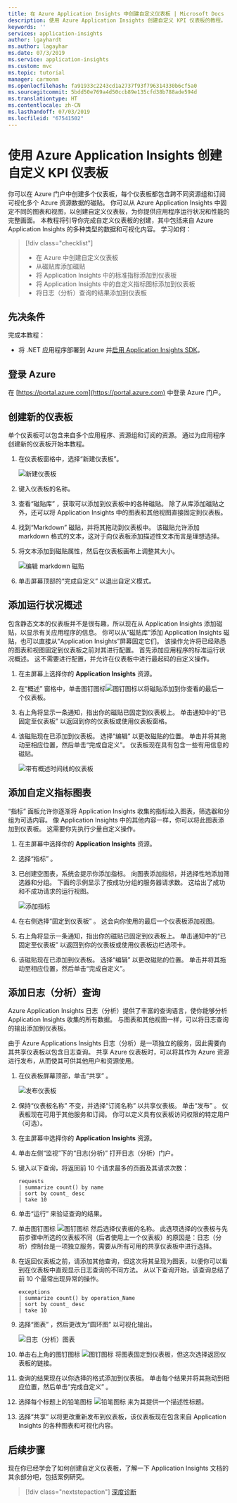 ```yaml
---
title: 在 Azure Application Insights 中创建自定义仪表板 | Microsoft Docs
description: 使用 Azure Application Insights 创建自定义 KPI 仪表板的教程。
keywords: ''
services: application-insights
author: lgayhardt
ms.author: lagayhar
ms.date: 07/3/2019
ms.service: application-insights
ms.custom: mvc
ms.topic: tutorial
manager: carmonm
ms.openlocfilehash: fa91933c2243cd1a2737f93f796314330b6cf5a0
ms.sourcegitcommit: 5bdd50e769a4d50ccb89e135cfd38b788ade594d
ms.translationtype: HT
ms.contentlocale: zh-CN
ms.lasthandoff: 07/03/2019
ms.locfileid: "67541502"
---
```

# <a name="create-custom-kpi-dashboards-using-azure-application-insights"></a>使用 Azure Application Insights 创建自定义 KPI 仪表板

你可以在 Azure 门户中创建多个仪表板，每个仪表板都包含跨不同资源组和订阅可视化多个 Azure 资源数据的磁贴。  你可以从 Azure Application Insights 中固定不同的图表和视图，以创建自定义仪表板，为你提供应用程序运行状况和性能的完整画面。 本教程将引导你完成自定义仪表板的创建，其中包括来自 Azure Application Insights 的多种类型的数据和可视化内容。  学习如何：

> [!div class="checklist"]
> * 在 Azure 中创建自定义仪表板
> * 从磁贴库添加磁贴
> * 将 Application Insights 中的标准指标添加到仪表板
> * 将 Application Insights 中的自定义指标图标添加到仪表板
> * 将日志（分析）查询的结果添加到仪表板



## <a name="prerequisites"></a>先决条件

完成本教程：

- 将 .NET 应用程序部署到 Azure 并[启用 Application Insights SDK](../../azure-monitor/app/asp-net.md)。

## <a name="sign-in-to-azure"></a>登录 Azure
在 [https://portal.azure.com](https://portal.azure.com) 中登录 Azure 门户。

## <a name="create-a-new-dashboard"></a>创建新的仪表板
单个仪表板可以包含来自多个应用程序、资源组和订阅的资源。  通过为应用程序创建新的仪表板开始本教程。  

1. 在仪表板窗格中，选择“新建仪表板”。 

   ![新建仪表板](media/tutorial-app-dashboards/1newdashboard.png)

1. 键入仪表板的名称。
1. 查看“磁贴库”  ，获取可以添加到仪表板中的各种磁贴。  除了从库添加磁贴之外，还可以将 Application Insights 中的图表和其他视图直接固定到仪表板。
1. 找到“Markdown”  磁贴，并将其拖动到仪表板中。  该磁贴允许添加 markdown 格式的文本，这对于向仪表板添加描述性文本而言是理想选择。
1. 将文本添加到磁贴属性，然后在仪表板画布上调整其大小。
    
    ![编辑 markdown 磁贴](media/tutorial-app-dashboards/2dashboard-text.png)

1. 单击屏幕顶部的“完成自定义”  以退出自定义模式。

## <a name="add-health-overview"></a>添加运行状况概述
包含静态文本的仪表板并不是很有趣，所以现在从 Application Insights 添加磁贴，以显示有关应用程序的信息。  你可以从“磁贴库”添加 Application Insights 磁贴，也可以直接从“Application Insights”屏幕固定它们。  该操作允许将已经熟悉的图表和视图固定到仪表板之前对其进行配置。  首先添加应用程序的标准运行状况概述。  这不需要进行配置，并允许在仪表板中进行最起码的自定义操作。


1. 在主屏幕上选择你的 **Application Insights** 资源。
2. 在“概述”  窗格中，单击图钉图标![图钉图标](media/tutorial-app-dashboards/pushpin.png)以将磁贴添加到你查看的最后一个仪表板。  
 
3. 右上角将显示一条通知，指出你的磁贴已固定到仪表板上。 单击通知中的“已固定至仪表板”  以返回到你的仪表板或使用仪表板窗格。
4. 该磁贴现在已添加到仪表板。 选择“编辑”  以更改磁贴的位置。 单击并将其拖动至相应位置，然后单击“完成自定义”。  仪表板现在具有包含一些有用信息的磁贴。

    ![带有概述时间线的仪表板](media/tutorial-app-dashboards/4dashboard-edit.png)

## <a name="add-custom-metric-chart"></a>添加自定义指标图表
“指标”  面板允许你逐渐将 Application Insights 收集的指标绘入图表，筛选器和分组为可选内容。  像 Application Insights 中的其他内容一样，你可以将此图表添加到仪表板。  这需要你先执行少量自定义操作。

1. 在主屏幕中选择你的 **Application Insights** 资源。
1. 选择“指标”  。  
2. 已创建空图表，系统会提示你添加指标。  向图表添加指标，并选择性地添加筛选器和分组。  下面的示例显示了按成功分组的服务器请求数。  这给出了成功和不成功请求的运行视图。

    ![添加指标](media/tutorial-app-dashboards/metrics.png)

4. 在右侧选择“固定到仪表板”  。 这会向你使用的最后一个仪表板添加视图。

3.  右上角将显示一条通知，指出你的磁贴已固定到仪表板上。 单击通知中的“已固定至仪表板”  以返回到你的仪表板或使用仪表板边栏选项卡。

4. 该磁贴现在已添加到仪表板。 选择“编辑”  以更改磁贴的位置。 单击并将其拖动至相应位置，然后单击“完成自定义”。 

## <a name="add-logs-analytics-query"></a>添加日志（分析）查询
Azure Application Insights 日志（分析）提供了丰富的查询语言，使你能够分析 Application Insights 收集的所有数据。 与图表和其他视图一样，可以将日志查询的输出添加到仪表板。

由于 Azure Applications Insights 日志（分析）是一项独立的服务，因此需要向其共享仪表板以包含日志查询。 共享 Azure 仪表板时，可以将其作为 Azure 资源进行发布，从而使其可供其他用户和资源使用。  

1. 在仪表板屏幕顶部，单击“共享”  。

    ![发布仪表板](media/tutorial-app-dashboards/8dashboard-share.png)

2. 保持“仪表板名称”  不变，并选择“订阅名称”  以共享仪表板。  单击“发布”  。  仪表板现在可用于其他服务和订阅。  你可以定义具有仪表板访问权限的特定用户（可选）。
1. 在主屏幕中选择你的 **Application Insights** 资源。
2. 单击左侧“监视”下的“日志(分析)”  打开日志（分析）门户。
3. 键入以下查询，将返回前 10 个请求最多的页面及其请求次数：

    ``` Kusto
    requests
    | summarize count() by name
    | sort by count_ desc
    | take 10
    ```

4. 单击“运行”  来验证查询的结果。
5. 单击图钉图标 ![图钉图标](media/tutorial-app-dashboards/pushpin.png) 然后选择仪表板的名称。 此选项选择的仪表板与先前步骤中所选的仪表板不同（后者使用上一个仪表板）的原因是：日志（分析）控制台是一项独立服务，需要从所有可用的共享仪表板中进行选择。

5. 在返回仪表板之前，请添加其他查询，但这次将其呈现为图表，以便你可以看到在仪表板中直观显示日志查询的不同方法。 从以下查询开始，该查询总结了前 10 个最常出现异常的操作。

    ``` Kusto
    exceptions
    | summarize count() by operation_Name
    | sort by count_ desc
    | take 10
    ```

6. 选择“图表”  ，然后更改为“圆环图”  以可视化输出。

    ![日志（分析）图表](media/tutorial-app-dashboards/11querychart.png)

6. 单击右上角的图钉图标 ![图钉图标](media/tutorial-app-dashboards/pushpin.png) 将图表固定到仪表板，但这次选择返回仪表板的链接。
4. 查询的结果现在以你选择的格式添加到仪表板。  单击每个结果并将其拖动到相应位置，然后单击“完成自定义”  。
5. 选择每个标题上的铅笔图标 ![铅笔图标](media/tutorial-app-dashboards/pencil.png) 来为其提供一个描述性标题。

5. 选择“共享”  以将更改重新发布到仪表板，该仪表板现在包含来自 Application Insights 的各种图表和可视化内容。


## <a name="next-steps"></a>后续步骤
现在你已经学会了如何创建自定义仪表板，了解一下 Application Insights 文档的其余部分吧，包括案例研究。

> [!div class="nextstepaction"]
> [深度诊断](../../azure-monitor/app/devops.md)
